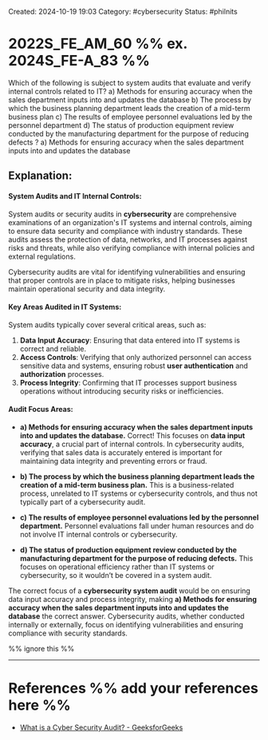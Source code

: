 Created: 2024-10-19 19:03
Category: #cybersecurity
Status: #philnits



# 2022S_FE_AM_60 %% ex. 2024S_FE-A_83 %%

Which of the following is subject to system audits that evaluate and verify internal controls related to IT?
a) Methods for ensuring accuracy when the sales department inputs into and updates the database
b) The process by which the business planning department leads the creation of a mid-term business plan
c) The results of employee personnel evaluations led by the personnel department
d) The status of production equipment review conducted by the manufacturing department for the purpose of reducing defects
?
a) Methods for ensuring accuracy when the sales department inputs into and updates the database
## **Explanation:**

#### **System Audits and IT Internal Controls:**

System audits or security audits in **cybersecurity** are comprehensive examinations of an organization's IT systems and internal controls, aiming to ensure data security and compliance with industry standards. These audits assess the protection of data, networks, and IT processes against risks and threats, while also verifying compliance with internal policies and external regulations.

Cybersecurity audits are vital for identifying vulnerabilities and ensuring that proper controls are in place to mitigate risks, helping businesses maintain operational security and data integrity.

#### **Key Areas Audited in IT Systems:**

System audits typically cover several critical areas, such as:

1. **Data Input Accuracy**: Ensuring that data entered into IT systems is correct and reliable.
2. **Access Controls**: Verifying that only authorized personnel can access sensitive data and systems, ensuring robust **user authentication** and **authorization** processes.
3. **Process Integrity**: Confirming that IT processes support business operations without introducing security risks or inefficiencies.

#### **Audit Focus Areas:**

- **a) Methods for ensuring accuracy when the sales department inputs into and updates the database.**
    Correct! This focuses on **data input accuracy**, a crucial part of internal controls. In cybersecurity audits, verifying that sales data is accurately entered is important for maintaining data integrity and preventing errors or fraud.

- **b) The process by which the business planning department leads the creation of a mid-term business plan.**
    This is a business-related process, unrelated to IT systems or cybersecurity controls, and thus not typically part of a cybersecurity audit.

- **c) The results of employee personnel evaluations led by the personnel department.**
    Personnel evaluations fall under human resources and do not involve IT internal controls or cybersecurity.

- **d) The status of production equipment review conducted by the manufacturing department for the purpose of reducing defects.**
    This focuses on operational efficiency rather than IT systems or cybersecurity, so it wouldn’t be covered in a system audit.

The correct focus of a **cybersecurity system audit** would be on ensuring data input accuracy and process integrity, making **a) Methods for ensuring accuracy when the sales department inputs into and updates the database** the correct answer. Cybersecurity audits, whether conducted internally or externally, focus on identifying vulnerabilities and ensuring compliance with security standards.


%% ignore this %%
<!--SR:!2025-04-16,41,290-->
---

# References %% add your references here %%
- [What is a Cyber Security Audit? - GeeksforGeeks](https://www.geeksforgeeks.org/what-is-a-cyber-security-audit/)